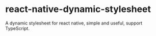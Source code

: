 # react-native-dynamic-stylesheet
A dynamic stylesheet for react native, simple and useful, support TypeScript.
